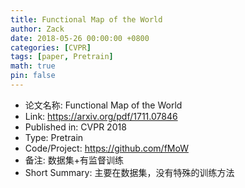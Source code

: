 ```yaml
---
title: Functional Map of the World
author: Zack
date: 2018-05-26 00:00:00 +0800
categories: [CVPR]
tags: [paper, Pretrain]
math: true
pin: false
---
```

- 论文名称: Functional Map of the World
- Link: https://arxiv.org/pdf/1711.07846
- Published in: CVPR 2018
- Type: Pretrain
- Code/Project: https://github.com/fMoW
- 备注: 数据集+有监督训练
- Short Summary: 主要在数据集，没有特殊的训练方法
